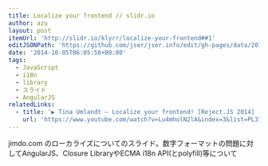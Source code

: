 ```yaml
---
title: Localize your frontend // slidr.io
author: azu
layout: post
itemUrl: 'http://slidr.io/klyrr/localize-your-frontend##1'
editJSONPath: 'https://github.com/jser/jser.info/edit/gh-pages/data/2014/10/index.json'
date: '2014-10-05T06:05:58+00:00'
tags:
  - JavaScript
  - i18n
  - library
  - スライド
  - AngularJS
relatedLinks:
  - title: '▶ Tina Umlandt – Localize your frontend! [Reject.JS 2014] - YouTube'
    url: 'https://www.youtube.com/watch?v=Lu4mholN2lA&index=3&list=PL37ZVnwpeshF8Sr8JZNFU6boKMmod9YBw'
---
```

jimdo.com のローカライズについてのスライド。数字フォーマットの問題に対してAngularJS、Closure LibraryやECMA i18n API(とpolyfill)等について

